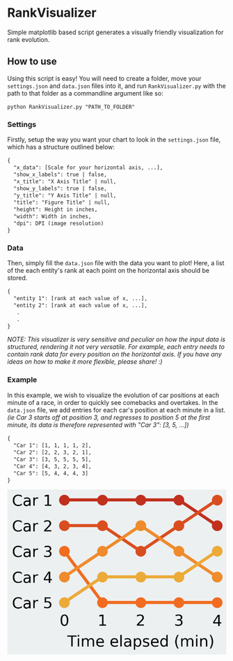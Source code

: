# RankVisualizer
Simple matplotlib based script generates a visually friendly visualization for rank evolution.

## How to use
Using this script is easy! You will need to create a folder, move your `settings.json` and `data.json` files into it, and run `RankVisualizer.py` with the path to that folder as a commandline argument like so:

```
python RankVisualizer.py "PATH_TO_FOLDER"
```

### Settings
Firstly, setup the way you want your chart to look in the `settings.json` file, which has a structure outlined below:
```
{
  "x_data": [Scale for your horizontal axis, ...],
  "show_x_labels": true | false,
  "x_title": "X Axis Title" | null,
  "show_y_labels": true | false,
  "y_title": "Y Axis Title" | null,
  "title": "Figure Title" | null,
  "height": Height in inches,
  "width": Width in inches,
  "dpi": DPI (image resolution)
}
```

### Data
Then, simply fill the `data.json` file with the data you want to plot! Here, a list of the each entity's rank at each point on the horizontal axis should be stored.
```
{
  "entity 1": [rank at each value of x, ...],
  "entity 2": [rank at each value of x, ...],
   .
   .
}
```
*NOTE: This visualizer is very sensitive and peculiar on how the input data is structured, rendering it not very versatile. For example, each entry needs to contain rank data for every position on the horizontal axis. If you have any ideas on how to make it more flexible, please share! :)*

### Example
In this example, we wish to visualize the evolution of car positions at each minute of a race, in order to quickly see comebacks and overtakes. In the `data.json` file, we add entries for each car's position at each minute in a list.
*(ie Car 3 starts off at position 3, and regresses to position 5 at the first minute, its data is therefore represented with "Car 3": [3, 5, ...])*

```
{
  "Car 1": [1, 1, 1, 1, 2],
  "Car 2": [2, 2, 3, 2, 1],
  "Car 3": [3, 5, 5, 5, 5],
  "Car 4": [4, 3, 2, 3, 4],
  "Car 5": [5, 4, 4, 4, 3]
}
```
![Example Visualization](Example/RankVisual.png)
